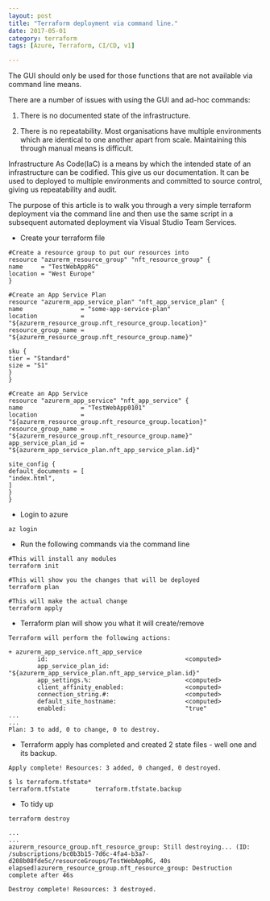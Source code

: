 ```yaml
---
layout: post
title: "Terraform deployment via command line."
date: 2017-05-01
category: terraform
tags: [Azure, Terraform, CI/CD, v1]

---
```

The GUI should only be used for those functions that are not available via command line means.


There are a number of issues with using the GUI and ad-hoc commands:

1. There is no documented state of the infrastructure.

2. There is no repeatability.  Most organisations have multiple environments which are identical to one another apart from scale.  Maintaining this through manual means is difficult.

Infrastructure As Code(IaC) is a means by which the intended state of an infrastructure can be codified.  This give us our documentation.  It can be used to deployed to multiple environments and committed to source control, giving us repeatability and audit.

The purpose of this article is to walk you through a very simple terraform deployment via the command line and then use the same script in a subsequent automated deployment via Visual Studio Team Services.

- Create your terraform file
~~~~~~
#Create a resource group to put our resources into
resource "azurerm_resource_group" "nft_resource_group" {
name     = "TestWebAppRG"
location = "West Europe"
}

#Create an App Service Plan
resource "azurerm_app_service_plan" "nft_app_service_plan" {
name                = "some-app-service-plan"
location            = "${azurerm_resource_group.nft_resource_group.location}"
resource_group_name = "${azurerm_resource_group.nft_resource_group.name}"

sku {
tier = "Standard"
size = "S1"
}
}

#Create an App Service
resource "azurerm_app_service" "nft_app_service" {
name                = "TestWebApp0101"
location            = "${azurerm_resource_group.nft_resource_group.location}"
resource_group_name = "${azurerm_resource_group.nft_resource_group.name}"
app_service_plan_id = "${azurerm_app_service_plan.nft_app_service_plan.id}"

site_config {
default_documents = [
"index.html",
]
}
}
~~~~~~
- Login to azure
~~~~~~
az login
~~~~~~
- Run the following commands via the command line
~~~~~~
#This will install any modules
terraform init

#This will show you the changes that will be deployed
terraform plan

#This will make the actual change
terraform apply
~~~~~~
- Terraform plan will show you what it will create/remove
~~~~~~
Terraform will perform the following actions:

+ azurerm_app_service.nft_app_service
        id:                                      <computed>
        app_service_plan_id:                     "${azurerm_app_service_plan.nft_app_service_plan.id}"
        app_settings.%:                          <computed>
        client_affinity_enabled:                 <computed>
        connection_string.#:                     <computed>
        default_site_hostname:                   <computed>
        enabled:                                 "true"
...
...
Plan: 3 to add, 0 to change, 0 to destroy.
~~~~~~
- Terraform apply has completed and created 2 state files - well one and its backup.
~~~~~~
Apply complete! Resources: 3 added, 0 changed, 0 destroyed.

$ ls terraform.tfstate*
terraform.tfstate		terraform.tfstate.backup
~~~~~~

- To tidy up
~~~~~~
terraform destroy

...
...
azurerm_resource_group.nft_resource_group: Still destroying... (ID: /subscriptions/bc0b3b15-7d6c-4fa4-b3a7-d208b08fde5c/resourceGroups/TestWebAppRG, 40s elapsed)azurerm_resource_group.nft_resource_group: Destruction complete after 46s

Destroy complete! Resources: 3 destroyed.
~~~~~~
